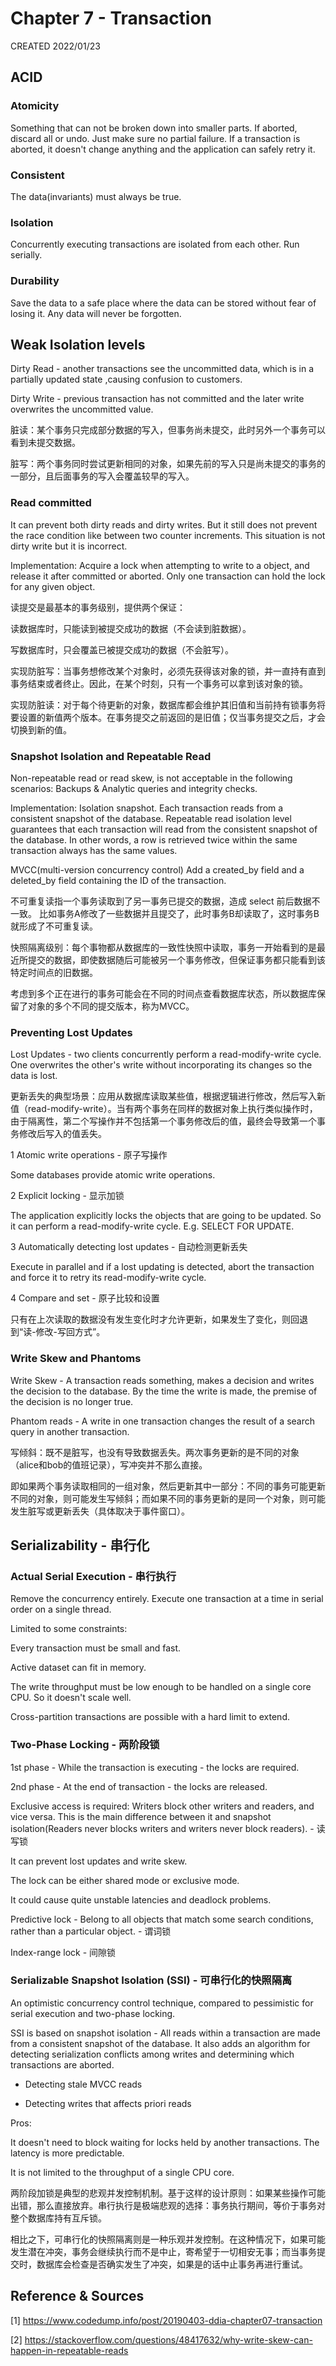 # Chapter 7 - Transaction

CREATED 2022/01/23

## ACID

### Atomicity

Something that can not be broken down into smaller parts. If aborted, discard all or undo. Just make sure no partial failure. If a transaction is aborted, it doesn't change anything and the application can safely retry it.

### Consistent

The data(invariants) must always be true.

### Isolation

Concurrently executing transactions are isolated from each other. Run serially.

### Durability

Save the data to a safe place where the data can be stored without fear of losing it. Any data will never be forgotten.

## Weak Isolation levels

Dirty Read - another transactions see the uncommitted data, which is in a partially updated state ,causing confusion to customers.

Dirty Write - previous transaction has not committed and the later write overwrites the uncommitted value.

脏读：某个事务只完成部分数据的写入，但事务尚未提交，此时另外一个事务可以看到未提交数据。

脏写：两个事务同时尝试更新相同的对象，如果先前的写入只是尚未提交的事务的一部分，且后面事务的写入会覆盖较早的写入。

### Read committed

It can prevent both dirty reads and dirty writes. But it still does not prevent the race condition like between two counter increments. This situation is not dirty write but it is incorrect.

Implementation: Acquire a lock when attempting to write to a object, and release it after committed or aborted. Only one transaction can hold the lock for any given object.

读提交是最基本的事务级别，提供两个保证：

读数据库时，只能读到被提交成功的数据（不会读到脏数据）。

写数据库时，只会覆盖已被提交成功的数据（不会脏写）。

实现防脏写：当事务想修改某个对象时，必须先获得该对象的锁，并一直持有直到事务结束或者终止。因此，在某个时刻，只有一个事务可以拿到该对象的锁。

实现防脏读：对于每个待更新的对象，数据库都会维护其旧值和当前持有锁事务将要设置的新值两个版本。在事务提交之前返回的是旧值；仅当事务提交之后，才会切换到新的值。

### Snapshot Isolation and Repeatable Read

Non-repeatable read or read skew, is not acceptable in the following scenarios: Backups & Analytic queries and integrity checks.

Implementation: Isolation snapshot. Each transaction reads from a consistent snapshot of the database. Repeatable read isolation level guarantees that each transaction will read from the consistent snapshot of the database. In other words, a row is retrieved twice within the same transaction always has the same values.

MVCC(multi-version concurrency control) Add a created_by field and a deleted_by field containing the ID of the transaction.

不可重复读指一个事务读取到了另一事务已提交的数据，造成 select 前后数据不一致。 比如事务A修改了一些数据并且提交了，此时事务B却读取了，这时事务B就形成了不可重复读。

快照隔离级别：每个事物都从数据库的一致性快照中读取，事务一开始看到的是最近所提交的数据，即使数据随后可能被另一个事务修改，但保证事务都只能看到该特定时间点的旧数据。

考虑到多个正在进行的事务可能会在不同的时间点查看数据库状态，所以数据库保留了对象的多个不同的提交版本，称为MVCC。

### Preventing Lost Updates

Lost Updates - two clients concurrently perform a read-modify-write cycle. One overwrites the other's write without incorporating its changes so the data is lost.

更新丢失的典型场景：应用从数据库读取某些值，根据逻辑进行修改，然后写入新值（read-modify-write）。当有两个事务在同样的数据对象上执行类似操作时，由于隔离性，第二个写操作并不包括第一个事务修改后的值，最终会导致第一个事务修改后写入的值丢失。

1 Atomic write operations - 原子写操作

Some databases provide atomic write operations.

2 Explicit locking - 显示加锁

The application explicitly locks the objects that are going to be updated. So it can perform a read-modify-write cycle. E.g. SELECT FOR UPDATE.

3 Automatically detecting lost updates - 自动检测更新丢失

Execute in parallel and if a lost updating is detected, abort the transaction and force it to retry its read-modify-write cycle.

4 Compare and set - 原子比较和设置

只有在上次读取的数据没有发生变化时才允许更新，如果发生了变化，则回退到“读-修改-写回方式”。

### Write Skew and Phantoms

Write Skew - A transaction reads something, makes a decision and writes the decision to the database. By the time the write is made, the premise of the decision is no longer true.

Phantom reads - A write in one transaction changes the result of a search query in another transaction.

写倾斜：既不是脏写，也没有导致数据丢失。两次事务更新的是不同的对象（alice和bob的值班记录），写冲突并不那么直接。

即如果两个事务读取相同的一组对象，然后更新其中一部分：不同的事务可能更新不同的对象，则可能发生写倾斜；而如果不同的事务更新的是同一个对象，则可能发生脏写或更新丢失（具体取决于事件窗口）。

## Serializability - 串行化

### Actual Serial Execution - 串行执行

Remove the concurrency entirely. Execute one transaction at a time in serial order on a single thread.

Limited to some constraints:

Every transaction must be small and fast.

Active dataset can fit in memory.

The write throughput must be low enough to be handled on a single core CPU. So it doesn't scale well.

Cross-partition transactions are possible with a hard limit to extend.

### Two-Phase Locking - 两阶段锁

1st phase - While the transaction is executing - the locks are required.

2nd phase - At the end of transaction - the locks are released.

Exclusive access is required: Writers block other writers and readers, and vice versa. This is the main difference between it and snapshot isolation(Readers never blocks writers and writers never block readers). - 读写锁

It can prevent lost updates and write skew.

The lock can be either shared mode or exclusive mode.

It could cause quite unstable latencies and deadlock problems.

Predictive lock - Belong to all objects that match some search conditions, rather than a particular object. - 谓词锁

Index-range lock - 间隙锁

### Serializable Snapshot Isolation (SSI) - 可串行化的快照隔离

An optimistic concurrency control technique, compared to pessimistic for serial execution and two-phase locking.

SSI is based on snapshot isolation - All reads within a transaction are made from a consistent snapshot of the database. It also adds an algorithm for detecting serialization conflicts among writes and determining which transactions are aborted.

* Detecting stale MVCC reads

* Detecting writes that affects priori reads

Pros:

It doesn't need to block waiting for locks held by another transactions. The latency is more predictable.

It is not limited to the throughput of a single CPU core.

两阶段加锁是典型的悲观并发控制机制。基于这样的设计原则：如果某些操作可能出错，那么直接放弃。串行执行是极端悲观的选择：事务执行期间，等价于事务对整个数据库持有互斥锁。

相比之下，可串行化的快照隔离则是一种乐观并发控制。在这种情况下，如果可能发生潜在冲突，事务会继续执行而不是中止，寄希望于一切相安无事；而当事务提交时，数据库会检查是否确实发生了冲突，如果是的话中止事务再进行重试。

## Reference & Sources

[1] <https://www.codedump.info/post/20190403-ddia-chapter07-transaction>

[2] <https://stackoverflow.com/questions/48417632/why-write-skew-can-happen-in-repeatable-reads>
